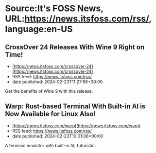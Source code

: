 # Source:It's FOSS News, URL:https://news.itsfoss.com/rss/, language:en-US

## CrossOver 24 Releases With Wine 9 Right on Time!
 - [https://news.itsfoss.com/crossover-24](https://news.itsfoss.com/crossover-24)
 - RSS feed: https://news.itsfoss.com/rss/
 - date published: 2024-02-23T11:27:56+00:00

Get the benefits of Wine 9 with this release.

## Warp: Rust-based Terminal With Built-in AI is Now Available for Linux Also!
 - [https://news.itsfoss.com/warp](https://news.itsfoss.com/warp)
 - RSS feed: https://news.itsfoss.com/rss/
 - date published: 2024-02-23T10:01:06+00:00

A terminal emulator with built-in AI, futuristic.

